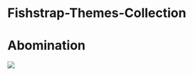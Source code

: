 # Fishstrap-Themes-Collection

# Abomination
<img src="https://github.com/DefNotAltAcc/Fishstrap-Themes-Collection/blob/main/Preview/Abom.png">
